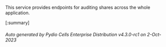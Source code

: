 






This service provides endpoints for auditing shares across the whole application.

[:summary]

###### Auto generated by Pydio Cells Enterprise Distribution v4.3.0-rc1 on 2-Oct-2023
